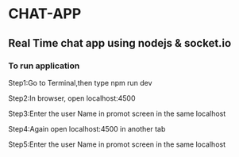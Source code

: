 <h1>CHAT-APP</h1>
<h2>Real Time chat app using nodejs & socket.io </h2>
<h3>To run application </h3>
<p>Step1:Go to Terminal,then type npm run dev </p>
<p>Step2:In browser, open localhost:4500</p>
<p>Step3:Enter the user Name in promot screen in the same localhost</p>
<p>Step4:Again open localhost:4500 in another tab</p>
<p>Step5:Enter the user Name in promot screen in the same localhost</p>
